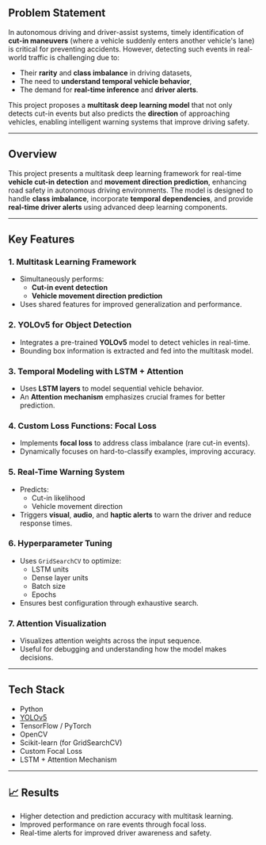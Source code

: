 ## Problem Statement

In autonomous driving and driver-assist systems, timely identification of **cut-in maneuvers** (where a vehicle suddenly enters another vehicle's lane) is critical for preventing accidents. However, detecting such events in real-world traffic is challenging due to:
- Their **rarity** and **class imbalance** in driving datasets,
- The need to **understand temporal vehicle behavior**,
- The demand for **real-time inference** and **driver alerts**.

This project proposes a **multitask deep learning model** that not only detects cut-in events but also predicts the **direction** of approaching vehicles, enabling intelligent warning systems that improve driving safety.

---

##  Overview
This project presents a multitask deep learning framework for real-time **vehicle cut-in detection** and **movement direction prediction**, enhancing road safety in autonomous driving environments. The model is designed to handle **class imbalance**, incorporate **temporal dependencies**, and provide **real-time driver alerts** using advanced deep learning components.

---

##  Key Features

### 1. Multitask Learning Framework
- Simultaneously performs:
  - **Cut-in event detection**
  - **Vehicle movement direction prediction**
- Uses shared features for improved generalization and performance.

### 2. YOLOv5 for Object Detection
- Integrates a pre-trained **YOLOv5** model to detect vehicles in real-time.
- Bounding box information is extracted and fed into the multitask model.

### 3. Temporal Modeling with LSTM + Attention
- Uses **LSTM layers** to model sequential vehicle behavior.
- An **Attention mechanism** emphasizes crucial frames for better prediction.

### 4. Custom Loss Functions: Focal Loss
- Implements **focal loss** to address class imbalance (rare cut-in events).
- Dynamically focuses on hard-to-classify examples, improving accuracy.

### 5. Real-Time Warning System
- Predicts:
  - Cut-in likelihood
  - Vehicle movement direction
- Triggers **visual**, **audio**, and **haptic alerts** to warn the driver and reduce response times.

### 6. Hyperparameter Tuning
- Uses `GridSearchCV` to optimize:
  - LSTM units
  - Dense layer units
  - Batch size
  - Epochs
- Ensures best configuration through exhaustive search.

### 7. Attention Visualization
- Visualizes attention weights across the input sequence.
- Useful for debugging and understanding how the model makes decisions.

---

## Tech Stack

- Python
- [YOLOv5](https://github.com/ultralytics/yolov5)
- TensorFlow / PyTorch
- OpenCV
- Scikit-learn (for GridSearchCV)
- Custom Focal Loss
- LSTM + Attention Mechanism

---

## 📈 Results
- Higher detection and prediction accuracy with multitask learning.
- Improved performance on rare events through focal loss.
- Real-time alerts for improved driver awareness and safety.
